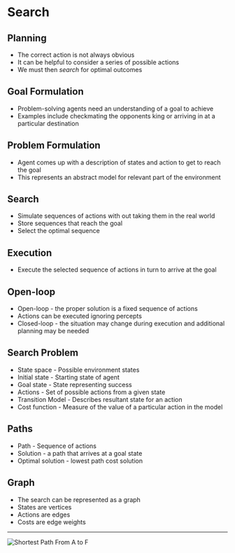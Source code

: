 Search
======

Planning
--------

- The correct action is not always obvious
- It can be helpful to consider a series of possible actions
- We must then *search* for optimal outcomes

Goal Formulation
----------------

- Problem-solving agents need an understanding of a goal to achieve
- Examples include checkmating the opponents king or arriving in at a particular destination

Problem Formulation
-------------------

- Agent comes up with a description of states and action to get to reach the goal
- This represents an abstract model for relevant part of the environment

Search
------

- Simulate sequences of actions with out taking them in the real world
- Store sequences that reach the goal
- Select the optimal sequence

Execution
---------

- Execute the selected sequence of actions in turn to arrive at the goal

Open-loop
---------

- Open-loop - the proper solution is a fixed sequence of actions
- Actions can be executed ignoring percepts
- Closed-loop - the situation may change during execution and additional planning may be needed

Search Problem
--------------

- State space - Possible environment states
- Initial state - Starting state of agent
- Goal state - State representing success
- Actions - Set of possible actions from a given state
- Transition Model - Describes resultant state for an action
- Cost function - Measure of the value of a particular action in the model

Paths
-----

- Path - Sequence of actions
- Solution - a path that arrives at a goal state
- Optimal solution - lowest path cost solution

Graph
-----

- The search can be represented as a graph
- States are vertices
- Actions are edges
- Costs are edge weights

---

![Shortest Path From A to F](https://upload.wikimedia.org/wikipedia/commons/3/3b/Shortest_path_with_direct_weights.svg)

